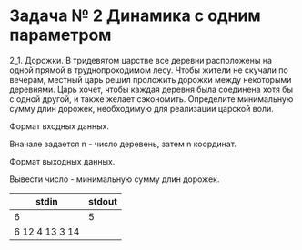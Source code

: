 Задача № 2 Динамика с одним параметром
========================
2_1. Дорожки. В тридевятом царстве все деревни расположены на одной прямой в труднопроходимом лесу. Чтобы жители не скучали по вечерам, местный царь решил проложить дорожки между некоторыми деревнями. Царь хочет, чтобы каждая деревня была соединена хотя бы с одной другой, и также желает сэкономить. Определите минимальную сумму длин дорожек, необходимую для реализации царской воли.

Формат входных данных.

Вначале задается n - число деревень, затем n координат.

Формат выходных данных.

Вывести число - минимальную сумму длин дорожек.

stdin | stdout
--- | ---
6 | 5
6 12 4 13 3 14 |
